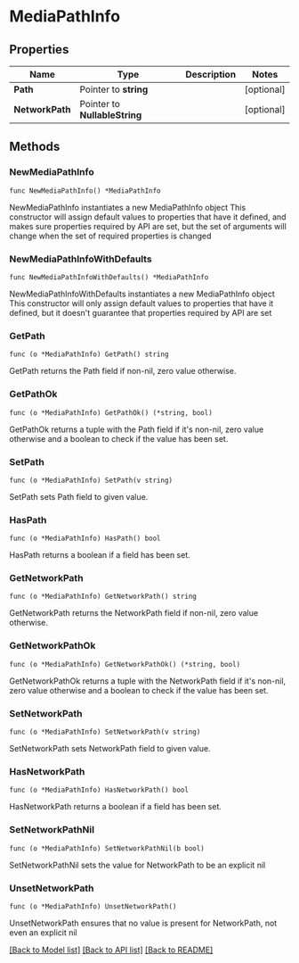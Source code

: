 # MediaPathInfo

## Properties

Name | Type | Description | Notes
------------ | ------------- | ------------- | -------------
**Path** | Pointer to **string** |  | [optional] 
**NetworkPath** | Pointer to **NullableString** |  | [optional] 

## Methods

### NewMediaPathInfo

`func NewMediaPathInfo() *MediaPathInfo`

NewMediaPathInfo instantiates a new MediaPathInfo object
This constructor will assign default values to properties that have it defined,
and makes sure properties required by API are set, but the set of arguments
will change when the set of required properties is changed

### NewMediaPathInfoWithDefaults

`func NewMediaPathInfoWithDefaults() *MediaPathInfo`

NewMediaPathInfoWithDefaults instantiates a new MediaPathInfo object
This constructor will only assign default values to properties that have it defined,
but it doesn't guarantee that properties required by API are set

### GetPath

`func (o *MediaPathInfo) GetPath() string`

GetPath returns the Path field if non-nil, zero value otherwise.

### GetPathOk

`func (o *MediaPathInfo) GetPathOk() (*string, bool)`

GetPathOk returns a tuple with the Path field if it's non-nil, zero value otherwise
and a boolean to check if the value has been set.

### SetPath

`func (o *MediaPathInfo) SetPath(v string)`

SetPath sets Path field to given value.

### HasPath

`func (o *MediaPathInfo) HasPath() bool`

HasPath returns a boolean if a field has been set.

### GetNetworkPath

`func (o *MediaPathInfo) GetNetworkPath() string`

GetNetworkPath returns the NetworkPath field if non-nil, zero value otherwise.

### GetNetworkPathOk

`func (o *MediaPathInfo) GetNetworkPathOk() (*string, bool)`

GetNetworkPathOk returns a tuple with the NetworkPath field if it's non-nil, zero value otherwise
and a boolean to check if the value has been set.

### SetNetworkPath

`func (o *MediaPathInfo) SetNetworkPath(v string)`

SetNetworkPath sets NetworkPath field to given value.

### HasNetworkPath

`func (o *MediaPathInfo) HasNetworkPath() bool`

HasNetworkPath returns a boolean if a field has been set.

### SetNetworkPathNil

`func (o *MediaPathInfo) SetNetworkPathNil(b bool)`

 SetNetworkPathNil sets the value for NetworkPath to be an explicit nil

### UnsetNetworkPath
`func (o *MediaPathInfo) UnsetNetworkPath()`

UnsetNetworkPath ensures that no value is present for NetworkPath, not even an explicit nil

[[Back to Model list]](../README.md#documentation-for-models) [[Back to API list]](../README.md#documentation-for-api-endpoints) [[Back to README]](../README.md)


